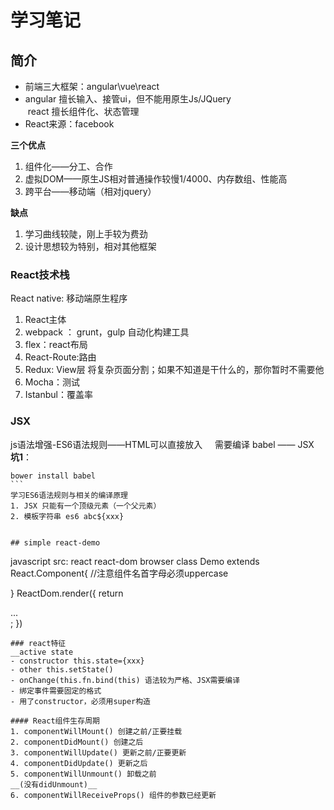 # 学习笔记

## 简介
- 前端三大框架：angular\vue\react   
- angular 擅长输入、接管ui，但不能用原生Js/JQuery  
  react 擅长组件化、状态管理   
- React来源：facebook       

__三个优点__     
1. 组件化——分工、合作
2. 虚拟DOM——原生JS相对普通操作较慢1/4000、内存数组、性能高
3. 跨平台——移动端（相对jquery）   

__缺点__    
1. 学习曲线较陡，刚上手较为费劲
2. 设计思想较为特别，相对其他框架

### React技术栈
React native: 移动端原生程序
1. React主体<br>
2. webpack ： grunt，gulp 自动化构建工具<br>
3. flex：react布局<br>
4. React-Route:路由<br>
5. Redux: View层 将复杂页面分割；如果不知道是干什么的，那你暂时不需要他<br>
6. Mocha：测试<br>
7. Istanbul：覆盖率<br>

### JSX
js语法增强-ES6语法规则——HTML可以直接放入      
需要编译 babel —— JSX      
**坑1**：
```npm install Bower   
bower install babel    
```  
学习ES6语法规则与相关的编译原理    
1. JSX 只能有一个顶级元素（一个父元素）
2. 模板字符串 es6 abc${xxx}    


## simple react-demo
```
javascript src: react react-dom browser
<scirpt type="text/babel">
class Demo extends React.Component{ //注意组件名首字母必须uppercase

}
ReactDom.render({
return <div>...</div>;
})
</script>
```
### react特征
__active state
- constructor this.state={xxx}
- other this.setState()
- onChange(this.fn.bind(this) 语法较为严格、JSX需要编译
- 绑定事件需要固定的格式
- 用了constructor，必须用super构造

#### React组件生存周期
1. componentWillMount() 创建之前/正要挂载
2. componentDidMount() 创建之后
3. componentWillUpdate() 更新之前/正要更新
4. componentDidUpdate() 更新之后
5. componentWillUnmount() 卸载之前  
__(没有didUnmount)__
6. componentWillReceiveProps() 组件的参数已经更新

